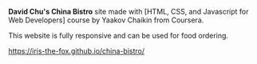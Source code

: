 **David Chu's China Bistro** site made with [HTML, CSS, and Javascript for Web Developers] course by Yaakov Chaikin  from Coursera.  

This website is fully responsive and can be used for food ordering.

https://iris-the-fox.github.io/china-bistro/




